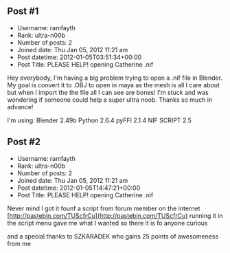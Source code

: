 ## Post #1
- Username: ramfayth
- Rank: ultra-n00b
- Number of posts: 2
- Joined date: Thu Jan 05, 2012 11:21 am
- Post datetime: 2012-01-05T03:51:34+00:00
- Post Title: PLEASE HELP! opening Catherine .nif

Hey everybody, I'm having a big problem trying to open a .nif file in Blender. My goal is convert it to .OBJ to open in maya as the mesh is all I care about but when I import the the file all I can see are bones! I'm stuck and was wondering if someone could help a super ultra noob. Thanks so much in advance!

I'm using: 
Blender 2.49b
Python 2.6.4
pyFFI 2.1.4
NIF SCRIPT 2.5
## Post #2
- Username: ramfayth
- Rank: ultra-n00b
- Number of posts: 2
- Joined date: Thu Jan 05, 2012 11:21 am
- Post datetime: 2012-01-05T14:47:21+00:00
- Post Title: PLEASE HELP! opening Catherine .nif

Never mind I got it founf a script from forum member on the internet 
[http://pastebin.com/TUScfrCu](http://pastebin.com/TUScfrCu)
running it in the script menu gave me what I wanted so there it is fo anyone curious 

and a special thanks to SZKARADEK who gains 25 points of awesomeness from me
